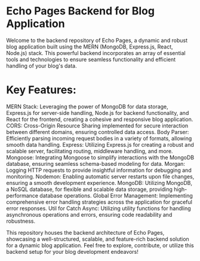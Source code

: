 # Echo Pages Backend for Blog Application

Welcome to the backend repository of Echo Pages, a dynamic and robust blog application built using the MERN (MongoDB, Express.js, React, Node.js) stack. This powerful backend incorporates an array of essential tools and technologies to ensure seamless functionality and efficient handling of your blog's data.

# Key Features:

MERN Stack: Leveraging the power of MongoDB for data storage, Express.js for server-side handling, Node.js for backend functionality, and React for the frontend, creating a cohesive and responsive blog application.
CORS: Cross-Origin Resource Sharing implemented for secure interaction between different domains, ensuring controlled data access.
Body Parser: Efficiently parsing incoming request bodies in a variety of formats, allowing smooth data handling.
Express: Utilizing Express.js for creating a robust and scalable server, facilitating routing, middleware handling, and more.
Mongoose: Integrating Mongoose to simplify interactions with the MongoDB database, ensuring seamless schema-based modeling for data.
Morgan: Logging HTTP requests to provide insightful information for debugging and monitoring.
Nodemon: Enabling automatic server restarts upon file changes, ensuring a smooth development experience.
MongoDB: Utilizing MongoDB, a NoSQL database, for flexible and scalable data storage, providing high-performance database operations.
Global Error Management: Implementing comprehensive error handling strategies across the application for graceful error responses.
Util for Catch Async: Utilizing utility functions for handling asynchronous operations and errors, ensuring code readability and robustness.

This repository houses the backend architecture of Echo Pages, showcasing a well-structured, scalable, and feature-rich backend solution for a dynamic blog application. Feel free to explore, contribute, or utilize this backend setup for your blog development endeavors!
